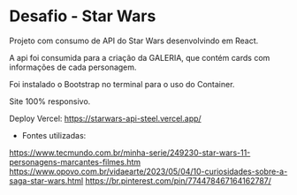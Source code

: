 # Desafio - Star Wars

Projeto com consumo de API do Star Wars desenvolvindo em React.

A api foi consumida para a criação da GALERIA, que contém cards com informações de cada personagem.

Foi instalado o Bootstrap no terminal para o uso do Container.

Site 100% responsivo.

Deploy Vercel: https://starwars-api-steel.vercel.app/

- Fontes utilizadas:

https://www.tecmundo.com.br/minha-serie/249230-star-wars-11-personagens-marcantes-filmes.htm 
https://www.opovo.com.br/vidaearte/2023/05/04/10-curiosidades-sobre-a-saga-star-wars.html 
https://br.pinterest.com/pin/774478467164162787/ 
